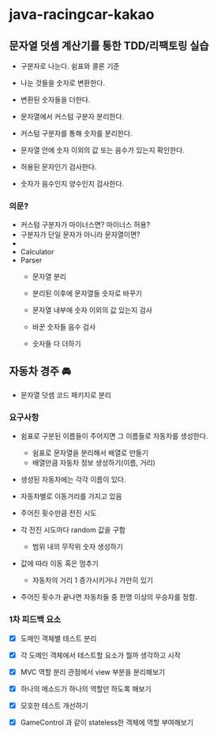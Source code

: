 # java-racingcar-kakao


## 문자열 덧셈 계산기를 통한 TDD/리팩토링 실습

- 구분자로 나눈다. 쉼표와 콜론 기준
- 나눈 것들을 숫자로 변환한다.
- 변환된 숫자들을 더한다.

- 문자열에서 커스텀 구분자 분리한다.
- 커스텀 구분자를 통해 숫자를 분리한다.

- 문자열 안에 숫자 이외의 값 또는 음수가 있는지 확인한다.
- 허용된 문자인기 검사한다.
- 숫자가 음수인지 양수인지 검사한다.

### 의문?

- 커스텀 구분자가 마이너스면? 마이너스 허용?
- 구분자가 단일 문자가 아니라 문자열이면?
- 
- Calculator
- Parser
  - 문자열 분리
  - 분리된 이후에 문자열들 숫자로 바꾸기
  - 문자열 내부에 숫자 이외의 값 있는지 검사
  - 바꾼 숫자들 음수 검사

  - 숫자들 다 더하기

## 자동차 경주 🚘
- 문자열 덧셈 코드 패키지로 분리

### 요구사항
- 쉼표로 구분된 이름들이 주어지면 그 이름들로 자동차를 생성한다.
  - 쉼표로 문자열을 분리해서 배열로 만들기
  - 배열만큼 자동차 정보 생성하기(이름, 거리)
- 생성된 자동차에는 각각 이름이 있다.
- 자동차별로 이동거리를 가지고 있음

- 주어진 횟수만큼 전진 시도
- 각 전진 시도마다 random 값을 구함
  - 범위 내의 무작위 숫자 생성하기
- 값에 따라 이동 혹은 멈추기
  - 자동차의 거리 1 증가시키거나 가만히 있기
- 주어진 횟수가 끝나면 자동차들 중 한명 이상의 우승자를 정함.

### 1차 피드백 요소

- [x] 도메인 객체별 테스트 분리
- [x] 각 도메인 객체에서 테스트할 요소가 뭘까 생각하고 시작
- [x] MVC 역할 분리 관점에서 view 부분을 분리해보기
- [x] 하나의 메소드가 하나의 역할만 하도록 해보기
- [x] 모호한 테스트 개선하기
- [x] GameControl 과 같이 stateless한 객체에 역할 부여해보기

